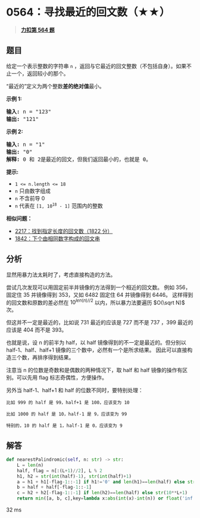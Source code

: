 # 0564：寻找最近的回文数（★★）


> <u>**[力扣第 564 题](https://leetcode.cn/problems/find-the-closest-palindrome/)**</u>

## 题目

<p>给定一个表示整数的字符串 <code>n</code> ，返回与它最近的回文整数（不包括自身）。如果不止一个，返回较小的那个。</p>

<p>“最近的”定义为两个整数<strong>差的绝对值</strong>最小。</p>



<p><strong>示例 1:</strong></p>

<pre>
<strong>输入:</strong> n = "123"
<strong>输出:</strong> "121"
</pre>

<p><strong>示例 2:</strong></p>

<pre>
<strong>输入:</strong> n = "1"
<strong>输出:</strong> "0"
<strong>解释:</strong> 0 和 2是最近的回文，但我们返回最小的，也就是 0。
</pre>



<p><strong>提示:</strong></p>

<ul>
<li><code>1 &lt;= n.length &lt;= 18</code></li>
<li><code>n</code> 只由数字组成</li>
<li><code>n</code> 不含前导 0</li>
<li><code>n</code> 代表在 <code>[1, 10<sup>18</sup> - 1]</code> 范围内的整数</li>
</ul>


**相似问题：**
- [2217：找到指定长度的回文数（1822 分）](/leetcode/2217)
- [1842：下个由相同数字构成的回文串](/leetcode/1842)


## 分析

显然用暴力法太耗时了，考虑直接构造的方法。

尝试几次发现可以用固定前半并镜像的方法得到一个相近的回文数。
例如 356，固定住 35 并镜像得到 353，又如 6482 固定住 64 并镜像得到 6446。
这样得到的回文数和原数的差必然在 $10^{len(n)//2}$ 以内，所以暴力法要遍历 $O(\sqrt N)$ 次。

但这并不一定是最近的，比如说 731 最近的应该是 727 而不是 737 ，399 最近的应该是 404 而不是 393。 

也就是说，设 n 的前半为 half，以 half 镜像得到的不一定是最近的。但分别以 half-1、half、half+1 镜像的三个数中，必然有一个是所求结果。
因此可以直接构造三个数，再排序得到结果。

注意当 n 的位数是奇数和是偶数的两种情况下，取 half 和 half 镜像的操作有区别。可以先用 flag 标志奇偶性，方便操作。

另外当 half-1、half+1 和 half 的位数不同时，要特别处理：

	比如 999 的 half 是 99，half+1 是 100，应该变为 10
	
	比如 1000 的 half 是 10，half-1 是 9，应该变为 99
	
	特别的，10 的 half 是 1，half-1 是 0，应该变为 9


## 解答

```python
def nearestPalindromic(self, n: str) -> str:
	L = len(n)
	half, flag = n[:(L+1)//2], L % 2
	h1, h2 = str(int(half)-1), str(int(half)+1)
	a = h1 + h1[-flag-1::-1] if h1!='0' and len(h1)==len(half) else str(10**(L-1)-1)
	b = half + half[-flag-1::-1]
	c = h2 + h2[-flag-1::-1] if len(h2)==len(half) else str(10**L+1)
	return min([a, b, c],key=lambda x:abs(int(x)-int(n)) or float('inf'))
```

32 ms

